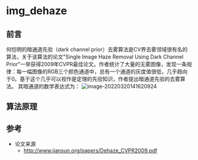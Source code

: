 # img_dehaze
## 前言
何恺明的暗通道先验（dark channel prior）去雾算法是CV界去雾领域很有名的算法，关于该算法的论文"Single Image Haze Removal Using Dark Channel Prior"一举获得2009年CVPR最佳论文。作者统计了大量的无雾图像，发现一条规律：每一幅图像的RGB三个颜色通道中，总有一个通道的灰度值很低，几乎趋向于0。基于这个几乎可以视作是定理的先验知识，作者提出暗通道先验的去雾算法。
其暗通道的数学表达式为：
![image-20220320141620924](C:\Users\Condor丶czm\AppData\Roaming\Typora\typora-user-images\image-20220320141620924.png)

## 算法原理

## 参考
- 论文来源
  - http://www.jiansun.org/papers/Dehaze_CVPR2009.pdf
